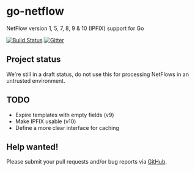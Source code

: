 # go-netflow
NetFlow version 1, 5, 7, 8, 9 &amp; 10 (IPFIX) support for Go

[![Build Status](https://travis-ci.org/tehmaze/go-netflow.svg?branch=master)](https://travis-ci.org/tehmaze/go-netflow)
[![Gitter](https://badges.gitter.im/Join%20Chat.svg)](https://gitter.im/tehmaze/go-netflow?utm_source=badge&utm_medium=badge&utm_campaign=pr-badge)

## Project status

We're still in a draft status, do not use this for processing NetFlows in an
untrusted environment.

## TODO

* Expire templates with empty fields (v9)
* Make IPFIX usable (v10)
* Define a more clear interface for caching

## Help wanted!

Please submit your pull requests and/or bug reports via [GitHub](https://github.com/tehmaze/go-netflow/issues).
